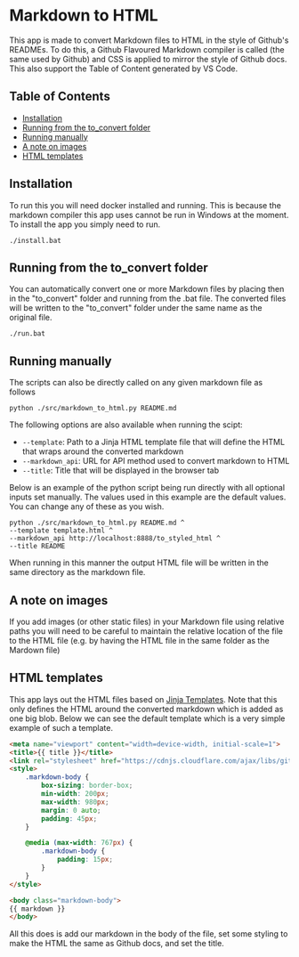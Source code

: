 # Markdown to HTML <!-- omit in toc --> 
This app is made to convert Markdown files to HTML in the style of Github's READMEs. To do this, a Github Flavoured Markdown compiler is called (the same used by Github) and CSS is applied to mirror the style of Github docs. This also support the Table of Content generated by VS Code.

## Table of Contents <!-- omit in toc -->
- [Installation](#installation)
- [Running from the to_convert folder](#running-from-the-to_convert-folder)
- [Running manually](#running-manually)
- [A note on images](#a-note-on-images)
- [HTML templates](#html-templates)

## Installation
To run this you will need docker installed and running. This is because the markdown compiler this app uses cannot be run in Windows at the moment. To install the app you simply need to run.
```
./install.bat
```

## Running from the to_convert folder
You can automatically convert one or more Markdown files by placing then in the "to_convert" folder and running from the .bat file. The converted files will be written to the "to_convert" folder under the same name as the original file.
```
./run.bat
```

## Running manually
The scripts can also be directly called on any given markdown file as follows
```
python ./src/markdown_to_html.py README.md
```
The following options are also available when running the scipt:
* ```--template```: Path to a Jinja HTML template file that will define the HTML that wraps around the converted markdown
* ```--markdown_api```: URL for API method used to convert markdown to HTML
* ```--title```: Title that will be displayed in the browser tab

Below is an example of the python script being run directly with all optional inputs set manually. The values used in this example are the default values. You can change any of these as you wish. 

```
python ./src/markdown_to_html.py README.md ^ 
--template template.html ^
--markdown_api http://localhost:8888/to_styled_html ^
--title README
```

When running in this manner the output HTML file will be written in the same directory as the markdown file.

## A note on images
If you add images (or other static files) in your Markdown file using relative paths you will need to be careful to maintain the relative location of the file to the HTML file (e.g. by having the HTML file in the same folder as the Mardown file)

## HTML templates
This app lays out the HTML files based on [Jinja Templates](https://jinja.palletsprojects.com/en/3.0.x/). Note that this only defines the HTML around the converted markdown which is added as one big blob. Below we can see the default template which is a very simple example of such a template.
```html
<meta name="viewport" content="width=device-width, initial-scale=1">
<title>{{ title }}</title>
<link rel="stylesheet" href="https://cdnjs.cloudflare.com/ajax/libs/github-markdown-css/5.1.0/github-markdown.css" integrity="sha512-Av8h36R+zgh5kcdZXursq5ZiKVOEQ/K/M4lZcFsbPJMKfrRaUXatxZERx2s6LzAfVUcWg90Yycl4Gsfdgfd29A==" crossorigin="anonymous" referrerpolicy="no-referrer" />
<style>
	.markdown-body {
		box-sizing: border-box;
		min-width: 200px;
		max-width: 980px;
		margin: 0 auto;
		padding: 45px;
	}

	@media (max-width: 767px) {
		.markdown-body {
			padding: 15px;
		}
	}
</style>

<body class="markdown-body">
{{ markdown }}
</body>
```
All this does is add our markdown in the body of the file, set some styling to make the HTML the same as Github docs, and set the title.
